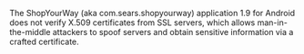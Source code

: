 The ShopYourWay (aka com.sears.shopyourway) application 1.9 for Android does not verify X.509 certificates from SSL servers, which allows man-in-the-middle attackers to spoof servers and obtain sensitive information via a crafted certificate.